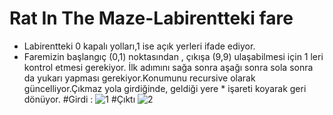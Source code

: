 # Rat In The Maze-Labirentteki fare
- Labirentteki 0 kapalı yolları,1 ise açık yerleri ifade ediyor.
- Faremizin başlangıç (0,1) noktasından , çıkışa (9,9) ulaşabilmesi için 1 leri kontrol etmesi gerekiyor. İlk adımını
sağa sonra aşağı  sonra sola sonra da yukarı yapması gerekiyor.Konumunu recursive olarak güncelliyor.Çıkmaz yola girdiğinde,
geldiği yere * işareti koyarak geri dönüyor.
#Girdi : 
![1](https://user-images.githubusercontent.com/57825304/171848986-3d517c6a-9af6-49a5-b2b1-5d5d76c112ec.jpg)
#Çıktı
![2](https://user-images.githubusercontent.com/57825304/171848988-eaab0b86-7b46-4661-827c-e315e6c5a47a.jpg)

